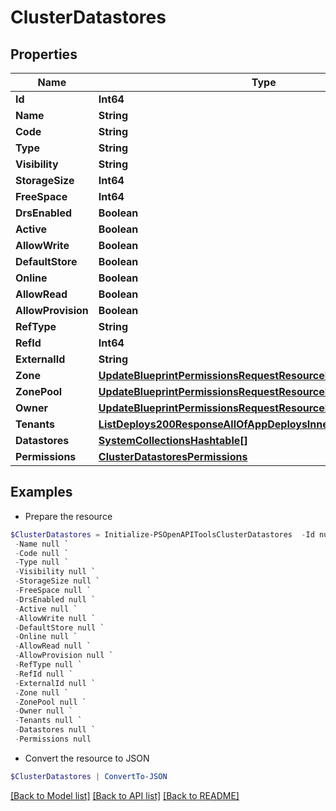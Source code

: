 # ClusterDatastores
## Properties

Name | Type | Description | Notes
------------ | ------------- | ------------- | -------------
**Id** | **Int64** |  | [optional] 
**Name** | **String** |  | [optional] 
**Code** | **String** |  | [optional] 
**Type** | **String** |  | [optional] 
**Visibility** | **String** |  | [optional] 
**StorageSize** | **Int64** |  | [optional] 
**FreeSpace** | **Int64** |  | [optional] 
**DrsEnabled** | **Boolean** |  | [optional] 
**Active** | **Boolean** |  | [optional] 
**AllowWrite** | **Boolean** |  | [optional] 
**DefaultStore** | **Boolean** |  | [optional] 
**Online** | **Boolean** |  | [optional] 
**AllowRead** | **Boolean** |  | [optional] 
**AllowProvision** | **Boolean** |  | [optional] 
**RefType** | **String** |  | [optional] 
**RefId** | **Int64** |  | [optional] 
**ExternalId** | **String** |  | [optional] 
**Zone** | [**UpdateBlueprintPermissionsRequestResourcePermissionSitesInner**](UpdateBlueprintPermissionsRequestResourcePermissionSitesInner.md) |  | [optional] 
**ZonePool** | [**UpdateBlueprintPermissionsRequestResourcePermissionSitesInner**](UpdateBlueprintPermissionsRequestResourcePermissionSitesInner.md) |  | [optional] 
**Owner** | [**UpdateBlueprintPermissionsRequestResourcePermissionSitesInner**](UpdateBlueprintPermissionsRequestResourcePermissionSitesInner.md) |  | [optional] 
**Tenants** | [**ListDeploys200ResponseAllOfAppDeploysInnerInstance[]**](ListDeploys200ResponseAllOfAppDeploysInnerInstance.md) |  | [optional] 
**Datastores** | [**SystemCollectionsHashtable[]**](SystemCollectionsHashtable.md) |  | [optional] 
**Permissions** | [**ClusterDatastoresPermissions**](ClusterDatastoresPermissions.md) |  | [optional] 

## Examples

- Prepare the resource
```powershell
$ClusterDatastores = Initialize-PSOpenAPIToolsClusterDatastores  -Id null `
 -Name null `
 -Code null `
 -Type null `
 -Visibility null `
 -StorageSize null `
 -FreeSpace null `
 -DrsEnabled null `
 -Active null `
 -AllowWrite null `
 -DefaultStore null `
 -Online null `
 -AllowRead null `
 -AllowProvision null `
 -RefType null `
 -RefId null `
 -ExternalId null `
 -Zone null `
 -ZonePool null `
 -Owner null `
 -Tenants null `
 -Datastores null `
 -Permissions null
```

- Convert the resource to JSON
```powershell
$ClusterDatastores | ConvertTo-JSON
```

[[Back to Model list]](../README.md#documentation-for-models) [[Back to API list]](../README.md#documentation-for-api-endpoints) [[Back to README]](../README.md)

